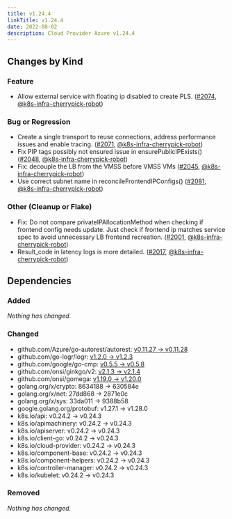 ```yaml
---
title: v1.24.4
linkTitle: v1.24.4
date: 2022-08-02
description: Cloud Provider Azure v1.24.4
---
```



## Changes by Kind

### Feature

- Allow external service with floating ip disabled to create PLS. ([#2074](https://github.com/kubernetes-sigs/cloud-provider-azure/pull/2074), [@k8s-infra-cherrypick-robot](https://github.com/k8s-infra-cherrypick-robot))

### Bug or Regression

- Create a single transport to reuse connections, address performance issues and enable tracing. ([#2071](https://github.com/kubernetes-sigs/cloud-provider-azure/pull/2071), [@k8s-infra-cherrypick-robot](https://github.com/k8s-infra-cherrypick-robot))
- Fix PIP tags possibly not ensured issue in ensurePublicIPExists() ([#2048](https://github.com/kubernetes-sigs/cloud-provider-azure/pull/2048), [@k8s-infra-cherrypick-robot](https://github.com/k8s-infra-cherrypick-robot))
- Fix: decouple the LB from the VMSS before VMSS VMs ([#2045](https://github.com/kubernetes-sigs/cloud-provider-azure/pull/2045), [@k8s-infra-cherrypick-robot](https://github.com/k8s-infra-cherrypick-robot))
- Use correct subnet name in reconcileFrontendIPConfigs() ([#2081](https://github.com/kubernetes-sigs/cloud-provider-azure/pull/2081), [@k8s-infra-cherrypick-robot](https://github.com/k8s-infra-cherrypick-robot))

### Other (Cleanup or Flake)

- Fix: Do not compare privateIPAllocationMethod when checking if frontend config needs update. Just check if frontend ip matches service spec to avoid unnecessary LB frontend recreation. ([#2001](https://github.com/kubernetes-sigs/cloud-provider-azure/pull/2001), [@k8s-infra-cherrypick-robot](https://github.com/k8s-infra-cherrypick-robot))
- Result_code in latency logs is more detailed. ([#2017](https://github.com/kubernetes-sigs/cloud-provider-azure/pull/2017), [@k8s-infra-cherrypick-robot](https://github.com/k8s-infra-cherrypick-robot))

## Dependencies

### Added
_Nothing has changed._

### Changed
- github.com/Azure/go-autorest/autorest: [v0.11.27 → v0.11.28](https://github.com/Azure/go-autorest/autorest/compare/v0.11.27...v0.11.28)
- github.com/go-logr/logr: [v1.2.0 → v1.2.3](https://github.com/go-logr/logr/compare/v1.2.0...v1.2.3)
- github.com/google/go-cmp: [v0.5.5 → v0.5.8](https://github.com/google/go-cmp/compare/v0.5.5...v0.5.8)
- github.com/onsi/ginkgo/v2: [v2.1.3 → v2.1.4](https://github.com/onsi/ginkgo/v2/compare/v2.1.3...v2.1.4)
- github.com/onsi/gomega: [v1.19.0 → v1.20.0](https://github.com/onsi/gomega/compare/v1.19.0...v1.20.0)
- golang.org/x/crypto: 8634188 → 630584e
- golang.org/x/net: 27dd868 → 2871e0c
- golang.org/x/sys: 33da011 → 9388b58
- google.golang.org/protobuf: v1.27.1 → v1.28.0
- k8s.io/api: v0.24.2 → v0.24.3
- k8s.io/apimachinery: v0.24.2 → v0.24.3
- k8s.io/apiserver: v0.24.2 → v0.24.3
- k8s.io/client-go: v0.24.2 → v0.24.3
- k8s.io/cloud-provider: v0.24.2 → v0.24.3
- k8s.io/component-base: v0.24.2 → v0.24.3
- k8s.io/component-helpers: v0.24.2 → v0.24.3
- k8s.io/controller-manager: v0.24.2 → v0.24.3
- k8s.io/kubelet: v0.24.2 → v0.24.3

### Removed
_Nothing has changed._
